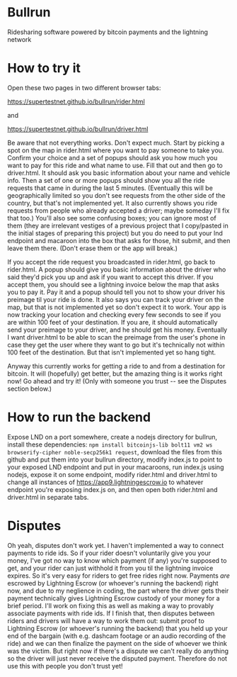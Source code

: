 # Bullrun
Ridesharing software powered by bitcoin payments and the lightning network

# How to try it

Open these two pages in two different browser tabs:

https://supertestnet.github.io/bullrun/rider.html

and

https://supertestnet.github.io/bullrun/driver.html

Be aware that not everything works. Don't expect much. Start by picking a spot on the map in rider.html where you want to pay someone to take you. Confirm your choice and a set of popups should ask you how much you want to pay for this ride and what name to use. Fill that out and then go to driver.html. It should ask you basic information about your name and vehicle info. Then a set of one or more popups should show you all the ride requests that came in during the last 5 minutes. (Eventually this will be geographically limited so you don't see requests from the other side of the country, but that's not implemented yet. It also currently shows you ride requests from people who already accepted a driver; maybe someday I'll fix that too.) You'll also see some confusing boxes; you can ignore most of them (they are irrelevant vestiges of a previous project that I copy/pasted in the initial stages of preparing this project) but you do need to put your lnd endpoint and macaroon into the box that asks for those, hit submit, and then leave them there. (Don't erase them or the app will break.)

If you accept the ride request you broadcasted in rider.html, go back to rider.html. A popup should give you basic information about the driver who said they'd pick you up and ask if you want to accept this driver. If you accept them, you should see a lightning invoice below the map that asks you to pay it. Pay it and a popup should tell you not to show your driver his preimage til your ride is done. It also says you can track your driver on the map, but that is not implemented yet so don't expect it to work. Your app is now tracking your location and checking every few seconds to see if you are within 100 feet of your destination. If you are, it should automatically send your preimage to your driver, and he should get his money. Eventually I want driver.html to be able to scan the preimage from the user's phone in case they get the user where they want to go but it's technically not within 100 feet of the destination. But that isn't implemented yet so hang tight.

Anyway this currently works for getting a ride to and from a destination for bitcoin. It will (hopefully) get better, but the amazing thing is it works right now! Go ahead and try it! (Only with someone you trust -- see the Disputes section below.)

# How to run the backend

Expose LND on a port somewhere, create a nodejs directory for bullrun, install these dependencies: `npm install bitcoinjs-lib bolt11 vm2 ws browserify-cipher noble-secp256k1 request`, download the files from this github and put them into your bullrun directory, modify index.js to point to your exposed LND endpoint and put in your macaroons, run index.js using nodejs, expose it on some endpoint, modify rider.html and driver.html to change all instances of https://app9.lightningescrow.io to whatever endpoint you're exposing index.js on, and then open both rider.html and driver.html in separate tabs.

# Disputes

Oh yeah, disputes don't work yet. I haven't implemented a way to connect payments to ride ids. So if your rider doesn't voluntarily give you your money, I've got no way to know which payment (if any) you're supposed to get, and your rider can just withhold it from you til the lightning invoice expires. So it's very easy for riders to get free rides right now. Payments *are* escrowed by Lightning Escrow (or whoever's running the backend) right now, and due to my neglience in coding, the part where the driver gets their payment technically gives Lightning Escrow custody of your money for a brief period. I'll work on fixing this as well as making a way to provably associate payments with ride ids. If I finish that, then disputes between riders and drivers will have a way to work them out: submit proof to Lightning Escrow (or whoever's running the backend) that you held up your end of the bargain (with e.g. dashcam footage or an audio recording of the ride) and we can then finalize the payment on the side of whoever we think was the victim. But right now if there's a dispute we can't really do anything so the driver will just never receive the disputed payment. Therefore do not use this with people you don't trust yet!
